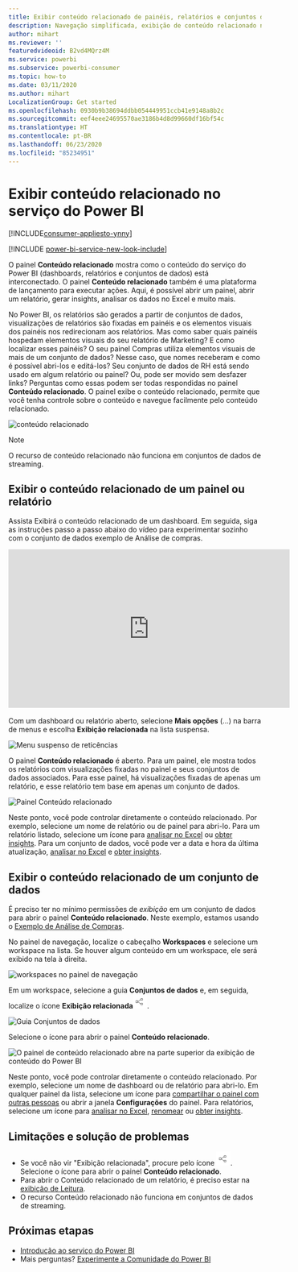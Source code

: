 ```yaml
---
title: Exibir conteúdo relacionado de painéis, relatórios e conjuntos de dados
description: Navegação simplificada, exibição de conteúdo relacionado nos dashboards, relatórios e conjuntos de dados
author: mihart
ms.reviewer: ''
featuredvideoid: B2vd4MQrz4M
ms.service: powerbi
ms.subservice: powerbi-consumer
ms.topic: how-to
ms.date: 03/11/2020
ms.author: mihart
LocalizationGroup: Get started
ms.openlocfilehash: 0930b9b38694ddbb054449951ccb41e9148a8b2c
ms.sourcegitcommit: eef4eee24695570ae3186b4d8d99660df16bf54c
ms.translationtype: HT
ms.contentlocale: pt-BR
ms.lasthandoff: 06/23/2020
ms.locfileid: "85234951"
---
```

# <a name="view-related-content-in-the-power-bi-service"></a>Exibir conteúdo relacionado no serviço do Power BI

[!INCLUDE[consumer-appliesto-ynny](../includes/consumer-appliesto-ynny.md)]

[!INCLUDE [power-bi-service-new-look-include](../includes/power-bi-service-new-look-include.md)]

O painel **Conteúdo relacionado** mostra como o conteúdo do serviço do Power BI (dashboards, relatórios e conjuntos de dados) está interconectado. O painel **Conteúdo relacionado** também é uma plataforma de lançamento para executar ações. Aqui, é possível abrir um painel, abrir um relatório, gerar insights, analisar os dados no Excel e muito mais.  

No Power BI, os relatórios são gerados a partir de conjuntos de dados, visualizações de relatórios são fixadas em painéis e os elementos visuais dos painéis nos redirecionam aos relatórios. Mas como saber quais painéis hospedam elementos visuais do seu relatório de Marketing? E como localizar esses painéis? O seu painel Compras utiliza elementos visuais de mais de um conjunto de dados? Nesse caso, que nomes receberam e como é possível abri-los e editá-los? Seu conjunto de dados de RH está sendo usado em algum relatório ou painel? Ou, pode ser movido sem desfazer links? Perguntas como essas podem ser todas respondidas no painel **Conteúdo relacionado**.  O painel exibe o conteúdo relacionado, permite que você tenha controle sobre o conteúdo e navegue facilmente pelo conteúdo relacionado.

![conteúdo relacionado](./media/end-user-related/power-bi-list.png)

> [!NOTE]
> O recurso de conteúdo relacionado não funciona em conjuntos de dados de streaming.
> 
> 

## <a name="view-related-content-for-a-dashboard-or-report"></a>Exibir o conteúdo relacionado de um painel ou relatório
Assista Exibirá o conteúdo relacionado de um dashboard. Em seguida, siga as instruções passo a passo abaixo do vídeo para experimentar sozinho com o conjunto de dados exemplo de Análise de compras.

<iframe width="560" height="315" src="https://www.youtube.com/embed/B2vd4MQrz4M#t=3m05s" frameborder="0" allowfullscreen></iframe>

Com um dashboard ou relatório aberto, selecione **Mais opções** (...) na barra de menus e escolha **Exibição relacionada** na lista suspensa.

![Menu suspenso de reticências](./media/end-user-related/power-bi-dropdown.png)

O painel **Conteúdo relacionado** é aberto. Para um painel, ele mostra todos os relatórios com visualizações fixadas no painel e seus conjuntos de dados associados. Para esse painel, há visualizações fixadas de apenas um relatório, e esse relatório tem base em apenas um conjunto de dados. 

![Painel Conteúdo relacionado](./media/end-user-related/power-bi-view-related-dashboard.png)

Neste ponto, você pode controlar diretamente o conteúdo relacionado.  Por exemplo, selecione um nome de relatório ou de painel para abri-lo.  Para um relatório listado, selecione um ícone para [analisar no Excel](../collaborate-share/service-analyze-in-excel.md) ou [obter insights](end-user-insights.md). Para um conjunto de dados, você pode ver a data e hora da última atualização, [analisar no Excel](../collaborate-share/service-analyze-in-excel.md) e [obter insights](end-user-insights.md).  



## <a name="view-related-content-for-a-dataset"></a>Exibir o conteúdo relacionado de um conjunto de dados
É preciso ter no mínimo permissões de *exibição* em um conjunto de dados para abrir o painel **Conteúdo relacionado**. Neste exemplo, estamos usando o [Exemplo de Análise de Compras](../create-reports/sample-procurement.md).

No painel de navegação, localize o cabeçalho **Workspaces** e selecione um workspace na lista. Se houver algum conteúdo em um workspace, ele será exibido na tela à direita. 

![workspaces no painel de navegação](./media/end-user-related/power-bi-workspace.png)


Em um workspace, selecione a guia **Conjuntos de dados** e, em seguida, localize o ícone **Exibição relacionada**![ícone Exibição relacionada](./media/end-user-related/power-bi-view-related-icon-new.png).

![Guia Conjuntos de dados](./media/end-user-related/power-bi-related-dataset.png)

Selecione o ícone para abrir o painel **Conteúdo relacionado**.

![O painel de conteúdo relacionado abre na parte superior da exibição de conteúdo do Power BI](media/end-user-related/power-bi-dataset.png)

Neste ponto, você pode controlar diretamente o conteúdo relacionado. Por exemplo, selecione um nome de dashboard ou de relatório para abri-lo.  Em qualquer painel da lista, selecione um ícone para [compartilhar o painel com outras pessoas](../collaborate-share/service-share-dashboards.md) ou abrir a janela **Configurações** do painel. Para relatórios, selecione um ícone para [analisar no Excel](../collaborate-share/service-analyze-in-excel.md), [renomear](../create-reports/service-rename.md) ou [obter insights](end-user-insights.md).  

## <a name="limitations-and-troubleshooting"></a>Limitações e solução de problemas
* Se você não vir "Exibição relacionada", procure pelo ícone ![ícone Exibição relacionada](./media/end-user-related/power-bi-view-related-icon-new.png). Selecione o ícone para abrir o painel **Conteúdo relacionado**.
* Para abrir o Conteúdo relacionado de um relatório, é preciso estar na [exibição de Leitura](end-user-reading-view.md).
* O recurso Conteúdo relacionado não funciona em conjuntos de dados de streaming.

## <a name="next-steps"></a>Próximas etapas
* [Introdução ao serviço do Power BI](../fundamentals/service-get-started.md)
* Mais perguntas? [Experimente a Comunidade do Power BI](https://community.powerbi.com/)
